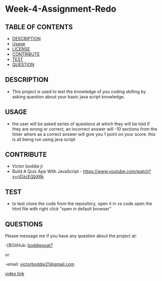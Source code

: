 # Week-4-Assignment-Redo

## TABLE OF CONTENTS
  - [DESCRIPTION](#description)
  - [Usage](#usage)
  - [LICENSE](#license)
  - [CONTRIBUTE](#contribute)
  - [TEST](#test)
  - [QUESTION](#questions)

## DESCRIPTION
        
- This project is used to test the knowledge of you coding skilling by asking question about your basic java script knowledge.



## USAGE

- the user will be asked series of questions at which they will be told if they are wrong or correct, an incorrect answer will -10 sections from the timer where as a correct answer will give you 1 point on your score. this is all being run using java script


## CONTRIBUTE

- Victor boddie jr
- Build A Quiz App With JavaScript - https://www.youtube.com/watch?v=riDzcEQbX6k

## TEST
      
- to test clone the code from the repository, open it in vs code open the html file with right click "open in default browser"

## QUESTIONS

Please message me if you have any question about the project at:

-[$GitHub: [boddiegoat7](https://github.com/boddiegoat7)
        
or
        
-email: [victorboddie21@gmail.com](mailto:victorboddie21@gmail.com})

[video link](https://drive.google.com/file/d/1fzOiwurTnVyDZq3e_8lpaVSOgERbslYt/view)   
